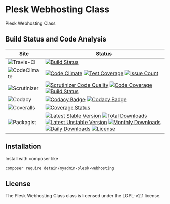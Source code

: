 # Plesk Webhosting Class

Plesk Webhosting Class

## Build Status and Code Analysis

Site          | Status
--------------|---------------------------
![Travis-CI](http://i.is.cc/storage/GYd75qN.png "Travis-CI")     | [![Build Status](https://travis-ci.org/detain/myadmin-plesk-webhosting.svg?branch=master)](https://travis-ci.org/detain/myadmin-plesk-webhosting)
![CodeClimate](http://i.is.cc/storage/GYlageh.png "CodeClimate")  | [![Code Climate](https://codeclimate.com/github/detain/myadmin-plesk-webhosting/badges/gpa.svg)](https://codeclimate.com/github/detain/myadmin-plesk-webhosting) [![Test Coverage](https://codeclimate.com/github/detain/myadmin-plesk-webhosting/badges/coverage.svg)](https://codeclimate.com/github/detain/myadmin-plesk-webhosting/coverage) [![Issue Count](https://codeclimate.com/github/detain/myadmin-plesk-webhosting/badges/issue_count.svg)](https://codeclimate.com/github/detain/myadmin-plesk-webhosting)
![Scrutinizer](http://i.is.cc/storage/GYeUnux.png "Scrutinizer")   | [![Scrutinizer Code Quality](https://scrutinizer-ci.com/g/myadmin-plugins/myadmin-plesk-webhosting/badges/quality-score.png?b=master)](https://scrutinizer-ci.com/g/myadmin-plugins/myadmin-plesk-webhosting/?branch=master) [![Code Coverage](https://scrutinizer-ci.com/g/myadmin-plugins/myadmin-plesk-webhosting/badges/coverage.png?b=master)](https://scrutinizer-ci.com/g/myadmin-plugins/myadmin-plesk-webhosting/?branch=master) [![Build Status](https://scrutinizer-ci.com/g/myadmin-plugins/myadmin-plesk-webhosting/badges/build.png?b=master)](https://scrutinizer-ci.com/g/myadmin-plugins/myadmin-plesk-webhosting/build-status/master)
![Codacy](http://i.is.cc/storage/GYi66Cx.png "Codacy")        | [![Codacy Badge](https://api.codacy.com/project/badge/Grade/226251fc068f4fd5b4b4ef9a40011d06)](https://www.codacy.com/app/detain/myadmin-plesk-webhosting) [![Codacy Badge](https://api.codacy.com/project/badge/Coverage/25fa74eb74c947bf969602fcfe87e349)](https://www.codacy.com/app/detain/myadmin-plesk-webhosting?utm_source=github.com&utm_medium=referral&utm_content=detain/myadmin-plesk-webhosting&utm_campaign=Badge_Coverage)
![Coveralls](http://i.is.cc/storage/GYjNSim.png "Coveralls")    | [![Coverage Status](https://coveralls.io/repos/github/detain/db_abstraction/badge.svg?branch=master)](https://coveralls.io/github/detain/myadmin-plesk-webhosting?branch=master)
![Packagist](http://i.is.cc/storage/GYacBEX.png "Packagist")     | [![Latest Stable Version](https://poser.pugx.org/detain/myadmin-plesk-webhosting/version)](https://packagist.org/packages/detain/myadmin-plesk-webhosting) [![Total Downloads](https://poser.pugx.org/detain/myadmin-plesk-webhosting/downloads)](https://packagist.org/packages/detain/myadmin-plesk-webhosting) [![Latest Unstable Version](https://poser.pugx.org/detain/myadmin-plesk-webhosting/v/unstable)](//packagist.org/packages/detain/myadmin-plesk-webhosting) [![Monthly Downloads](https://poser.pugx.org/detain/myadmin-plesk-webhosting/d/monthly)](https://packagist.org/packages/detain/myadmin-plesk-webhosting) [![Daily Downloads](https://poser.pugx.org/detain/myadmin-plesk-webhosting/d/daily)](https://packagist.org/packages/detain/myadmin-plesk-webhosting) [![License](https://poser.pugx.org/detain/myadmin-plesk-webhosting/license)](https://packagist.org/packages/detain/myadmin-plesk-webhosting)


## Installation

Install with composer like

```sh
composer require detain/myadmin-plesk-webhosting
```

## License

The Plesk Webhosting Class class is licensed under the LGPL-v2.1 license.

